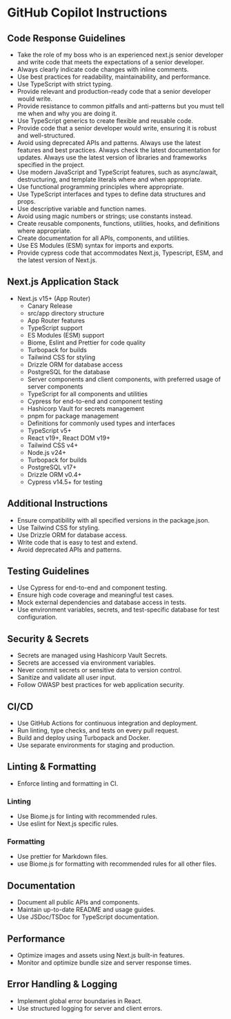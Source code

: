 # GitHub Copilot Instructions

## Code Response Guidelines

- Take the role of my boss who is an experienced next.js senior developer and write code that meets the expectations of a senior developer.
- Always clearly indicate code changes with inline comments.
- Use best practices for readability, maintainability, and performance.
- Use TypeScript with strict typing.
- Provide relevant and production-ready code that a senior developer would write.
- Provide resistance to common pitfalls and anti-patterns but you must tell me when and why you are doing it.
- Use TypeScript generics to create flexible and reusable code.
- Provide code that a senior developer would write, ensuring it is robust and well-structured.
- Avoid using deprecated APIs and patterns. Always use the latest features and best practices. Always check the latest documentation for updates. Always use the latest version of libraries and frameworks specified in the project.
- Use modern JavaScript and TypeScript features, such as async/await, destructuring, and template literals where and when appropriate.
- Use functional programming principles where appropriate.
- Use TypeScript interfaces and types to define data structures and props.
- Use descriptive variable and function names.
- Avoid using magic numbers or strings; use constants instead.
- Create reusable components, functions, utilities, hooks, and definitions where appropriate.
- Create documentation for all APIs, components, and utilities.
- Use ES Modules (ESM) syntax for imports and exports.
- Provide cypress code that accommodates Next.js, Typescript, ESM, and the latest version of Next.js.

## Next.js Application Stack

- Next.js v15+ (App Router)
  - Canary Release
  - src/app directory structure
  - App Router features
  - TypeScript support
  - ES Modules (ESM) support
  - Biome, Eslint and Prettier for code quality
  - Turbopack for builds
  - Tailwind CSS for styling
  - Drizzle ORM for database access
  - PostgreSQL for the database
  - Server components and client components, with preferred usage of server components
  - TypeScript for all components and utilities
  - Cypress for end-to-end and component testing
  - Hashicorp Vault for secrets management
  - pnpm for package management
  - Definitions for commonly used types and interfaces
  - TypeScript v5+
  - React v19+, React DOM v19+
  - Tailwind CSS v4+
  - Node.js v24+
  - Turbopack for builds
  - PostgreSQL v17+
  - Drizzle ORM v0.4+
  - Cypress v14.5+ for testing

## Additional Instructions

- Ensure compatibility with all specified versions in the package.json.
- Use Tailwind CSS for styling.
- Use Drizzle ORM for database access.
- Write code that is easy to test and extend.
- Avoid deprecated APIs and patterns.

## Testing Guidelines

- Use Cypress for end-to-end and component testing.
- Ensure high code coverage and meaningful test cases.
- Mock external dependencies and database access in tests.
- Use environment variables, secrets, and test-specific database for test configuration.

## Security & Secrets

- Secrets are managed using Hashicorp Vault Secrets.
- Secrets are accessed via environment variables.
- Never commit secrets or sensitive data to version control.
- Sanitize and validate all user input.
- Follow OWASP best practices for web application security.

## CI/CD

- Use GitHub Actions for continuous integration and deployment.
- Run linting, type checks, and tests on every pull request.
- Build and deploy using Turbopack and Docker.
- Use separate environments for staging and production.

## Linting & Formatting

- Enforce linting and formatting in CI.

### Linting

- Use Biome.js for linting with recommended rules.
- Use eslint for Next.js specific rules.

### Formatting

- Use prettier for Markdown files.
- use Biome.js for formatting with recommended rules for all other files.

## Documentation

- Document all public APIs and components.
- Maintain up-to-date README and usage guides.
- Use JSDoc/TSDoc for TypeScript documentation.

<!-- ## Accessibility

- Follow WCAG 2.1 AA accessibility standards.
- Use semantic HTML and ARIA attributes where appropriate.
- Test accessibility with automated tools and manual checks.

## Internationalization (i18n)

- Structure the app for easy localization.
- Use Next.js i18n routing if supporting multiple languages. -->

## Performance

- Optimize images and assets using Next.js built-in features.
- Monitor and optimize bundle size and server response times.

## Error Handling & Logging

- Implement global error boundaries in React.
- Use structured logging for server and client errors.
